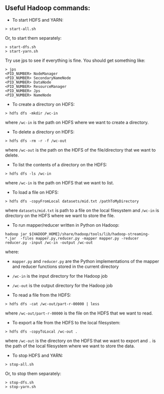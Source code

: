 ## Useful Hadoop commands:


*  To start HDFS and YARN: 
```
> start-all.sh
```
Or, to start them separately:
```
> start-dfs.sh
> start-yarn.sh
```
Try use jps to see if everything is fine. You should get something like:
```
> jps
<PID_NUMBER> NodeManager
<PID_NUMBER> SecondaryNameNode
<PID_NUMBER> DataNode
<PID_NUMBER> ResourceManager
<PID_NUMBER> Jps
<PID_NUMBER> NameNode
```



* To create a directory on HDFS:
```
> hdfs dfs -mkdir /wc-in
```
where `/wc-in` is the path on HDFS where we want to create a directory.

* To delete a directory on HDFS:
```
> hdfs dfs -rm -r -f /wc-out
```
where `/wc-out` is the path on the HDFS of the file/directory that we want to delete.

* To list the contents of a directory on the HDFS:
```
> hdfs dfs -ls /wc-in
```
where `/wc-in` is the path on HDFS that we want to list.

* To load a file on HDFS:
```
> hdfs dfs -copyFromLocal datasets/mid.txt /pathToMyDirectory
```
where `datasets/mid.txt` is path to a file on the local filesystem and `/wc-in` is directory on the HDFS where we want to store the file.

* To run mapper/reducer written in Python on Hadoop:
```
hadoop jar ${HADOOP_HOME}/share/hadoop/tools/lib/hadoop-streaming-*.jar  -files mapper.py,reducer.py -mapper mapper.py -reducer reducer.py -input /wc-in -output /wc-out
```
where:
 *  `mapper.py` and `reducer.py` are the Python implementations of the mapper and reducer functions stored in the current directory
 * `/wc-in` is the input directory for the Hadoop job
 * `/wc-out` is the output directory for the Hadoop job

* To read a file from the HDFS:
```
> hdfs dfs -cat /wc-out/part-r-00000 | less
```
where `/wc-out/part-r-00000` is the file on the HDFS that we want to read.

* To export a file from the HDFS to the local filesystem:
```
> hdfs dfs -copyToLocal /wc-out .
```
where `/wc-out` is the directory on the HDFS that we want to export and `.` is the path of the local filesystem where we want to store the data.

*  To stop HDFS and YARN: 
```
> stop-all.sh
```
Or, to stop them separately:
```
> stop-dfs.sh
> stop-yarn.sh
```